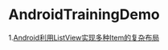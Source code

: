 # AndroidTrainingDemo

1.[Android利用ListView实现多种Item的复杂布局](https://github.com/navyifanr/AndroidTrainingDemo/tree/master/ComplexListViewDemo)
